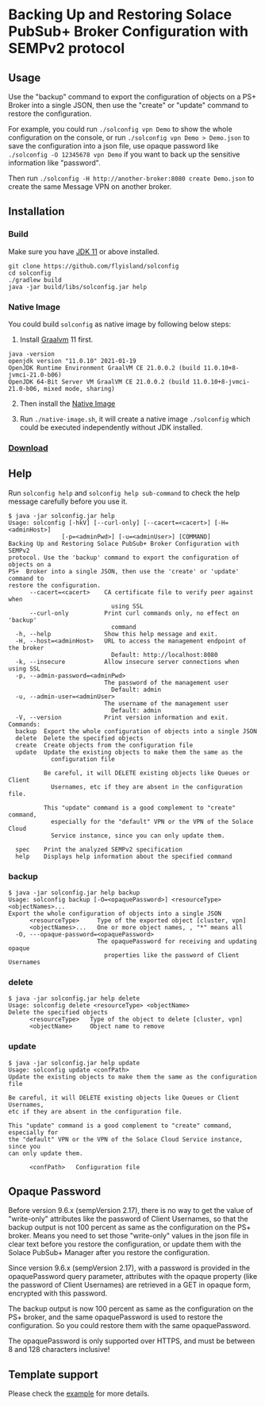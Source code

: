 # Backing Up and Restoring Solace PubSub+ Broker Configuration with SEMPv2 protocol

## Usage

Use the "backup" command to export the configuration of objects on a PS+ Broker into a single JSON, then use the "create" or "update" command to restore the configuration.

For example, you could run `./solconfig vpn Demo` to show the whole configuration on the console, or run `./solconfig vpn Demo > Demo.json` to save the configuration into a json file, use opaque password like `./solconfig -O 12345678 vpn Demo` if you want to back up the sensitive information like "password".

Then run `./solconfig -H http://another-broker:8080 create Demo.json` to create the same Message VPN on another broker.

## Installation

### Build

Make sure you have [JDK 11](https://adoptopenjdk.net/) or above installed.

```shell
git clone https://github.com/flyisland/solconfig
cd solconfig
./gradlew build
java -jar build/libs/solconfig.jar help
```
### Native Image

You could build `solconfig` as native image by following below steps:

1. Install [Graalvm](https://www.graalvm.org/docs/getting-started/#install-graalvm) 11 first.
```text
java -version
openjdk version "11.0.10" 2021-01-19
OpenJDK Runtime Environment GraalVM CE 21.0.0.2 (build 11.0.10+8-jvmci-21.0-b06)
OpenJDK 64-Bit Server VM GraalVM CE 21.0.0.2 (build 11.0.10+8-jvmci-21.0-b06, mixed mode, sharing)
```
2. Then install the [Native Image](https://www.graalvm.org/reference-manual/native-image/)

3. Run `./native-image.sh`, it will create a native image `./solconfig` which could be executed independently without JDK installed.

### [Download](https://github.com/flyisland/solconfig/releases)

## Help

Run `solconfig help` and `solconfig help sub-command` to check the help message carefully before you use it.

```text
$ java -jar solconfig.jar help
Usage: solconfig [-hkV] [--curl-only] [--cacert=<cacert>] [-H=<adminHost>]
               [-p=<adminPwd>] [-u=<adminUser>] [COMMAND]
Backing Up and Restoring Solace PubSub+ Broker Configuration with SEMPv2
protocol. Use the 'backup' command to export the configuration of objects on a
PS+  Broker into a single JSON, then use the 'create' or 'update' command to
restore the configuration.
      --cacert=<cacert>    CA certificate file to verify peer against when
                             using SSL
      --curl-only          Print curl commands only, no effect on 'backup'
                             command
  -h, --help               Show this help message and exit.
  -H, --host=<adminHost>   URL to access the management endpoint of the broker
                             Default: http://localhost:8080
  -k, --insecure           Allow insecure server connections when using SSL
  -p, --admin-password=<adminPwd>
                           The password of the management user
                             Default: admin
  -u, --admin-user=<adminUser>
                           The username of the management user
                             Default: admin
  -V, --version            Print version information and exit.
Commands:
  backup  Export the whole configuration of objects into a single JSON
  delete  Delete the specified objects
  create  Create objects from the configuration file
  update  Update the existing objects to make them the same as the
            configuration file

          Be careful, it will DELETE existing objects like Queues or Client
            Usernames, etc if they are absent in the configuration file.

          This "update" command is a good complement to "create" command,
            especially for the "default" VPN or the VPN of the Solace Cloud
            Service instance, since you can only update them.

  spec    Print the analyzed SEMPv2 specification
  help    Displays help information about the specified command
```

### backup

```text
$ java -jar solconfig.jar help backup
Usage: solconfig backup [-O=<opaquePassword>] <resourceType> <objectNames>...
Export the whole configuration of objects into a single JSON
      <resourceType>     Type of the exported object [cluster, vpn]
      <objectNames>...   One or more object names, , "*" means all
  -O, ---opaque-password=<opaquePassword>
                         The opaquePassword for receiving and updating opaque
                           properties like the password of Client Usernames
```

### delete

```text
$ java -jar solconfig.jar help delete
Usage: solconfig delete <resourceType> <objectName>
Delete the specified objects
      <resourceType>   Type of the object to delete [cluster, vpn]
      <objectName>     Object name to remove
```

### update

```text
$ java -jar solconfig.jar help update
Usage: solconfig update <confPath>
Update the existing objects to make them the same as the configuration file

Be careful, it will DELETE existing objects like Queues or Client Usernames,
etc if they are absent in the configuration file.

This "update" command is a good complement to "create" command, especially for
the "default" VPN or the VPN of the Solace Cloud Service instance, since you
can only update them.

      <confPath>   Configuration file
```

## Opaque Password

Before version 9.6.x (sempVersion 2.17), there is no way to get the value of "write-only" attributes like the password of Client Usernames, so that the backup output is not 100 percent as same as the configuration on the PS+ broker. Means you need to set those "write-only" values in the json file in clear text before you restore the configuration, or update them with the Solace PubSub+ Manager after you restore the configuration.

Since version 9.6.x (sempVersion 2.17), with a password is provided in the opaquePassword query parameter, attributes with the opaque property (like the password of Client Usernames) are retrieved in a GET in opaque form, encrypted with this password.

The backup output is now 100 percent as same as the configuration on the PS+ broker, and the same opaquePassword is used to restore the configuration. So you could restore them with the same opaquePassword.

The opaquePassword is only supported over HTTPS, and must be between 8 and 128 characters inclusive!

## Template support

Please check the [example](examples/template) for more details.